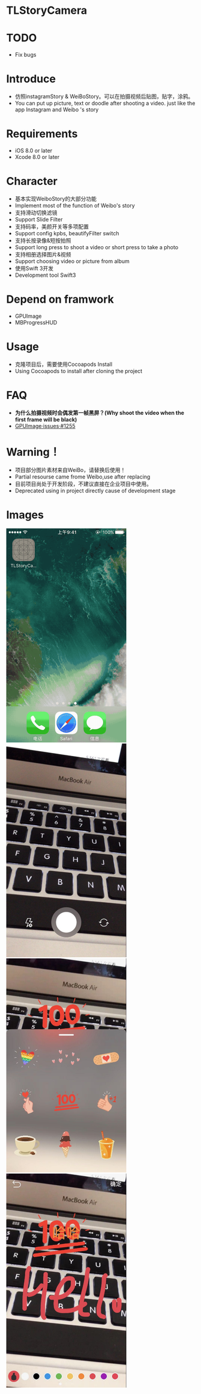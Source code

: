 TLStoryCamera
==================

# TODO
* Fix bugs

# Introduce
* 仿照instagramStory & WeiBoStory。可以在拍摄视频后贴图，贴字，涂鸦。
* You can put up picture, text or doodle after shooting a video. just like the app Instagram and Weibo 's story

# Requirements
* iOS 8.0 or later
* Xcode 8.0 or later


# Character
* 基本实现WeiboStory的大部分功能
* Implement most of the function of Weibo's story
* 支持滑动切换滤镜
* Support Slide Filter
* 支持码率，美颜开关等多项配置
* Support config kpbs, beautifyFilter switch
* 支持长按录像&短按拍照
* Support long press to shoot a video or short press to take a photo
* 支持相册选择图片&视频
* Support choosing video or picture from album
* 使用Swift 3开发
* Development tool Swift3

# Depend on framwork
* GPUImage
* MBProgressHUD

# Usage
* 克隆项目后，需要使用Cocoapods Install
* Using Cocoapods to install after cloning the project 

# FAQ
* **为什么拍摄视频时会偶发第一帧黑屏？(Why shoot the video when the first frame will be black)**
* [GPUImage·issues·#1255](https://github.com/BradLarson/GPUImage/issues/1255)


# Warning！
* 项目部分图片素材来自WeiBo，请替换后使用！
* Partial resourse came frome Weibo,use after replacing
* 目前项目尚处于开发阶段，不建议直接在企业项目中使用。
* Deprecated using in project directly cause of development stage


# Images
<img src="./ScreenShot/2017-05-21 14_33_43.gif" width="320">
<img src="./ScreenShot/IMG_0037.jpg" width="320">
<img src="./ScreenShot/IMG_0038.jpg" width="320">
<img src="./ScreenShot/IMG_0040.jpg" width="320">
